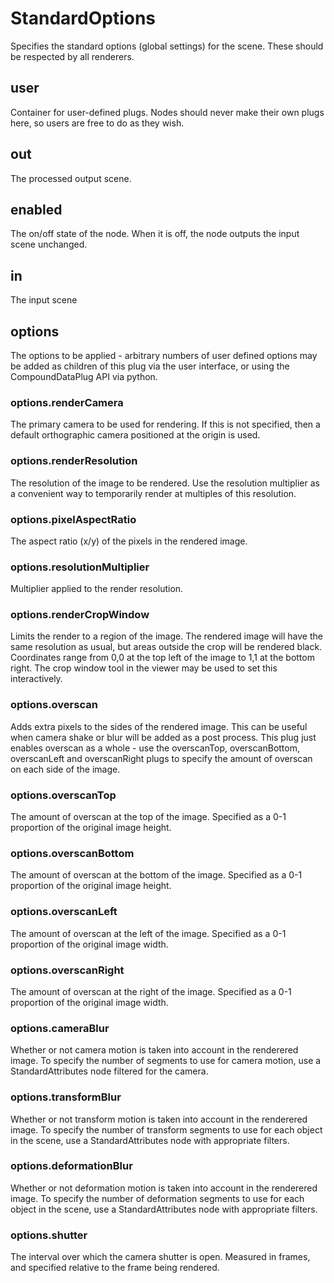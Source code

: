 # StandardOptions

Specifies the standard options (global settings) for the
scene. These should be respected by all renderers.

## user

 Container for user-defined plugs. Nodes
should never make their own plugs here,
so users are free to do as they wish.

## out

 The processed output scene.

## enabled

 The on/off state of the node. When it is off, the node outputs the input scene unchanged.

## in

 The input scene

## options

 The options to be applied - arbitrary numbers of user defined options may be added
as children of this plug via the user interface, or using the CompoundDataPlug API via
python.

### options.renderCamera

 The primary camera to be used for rendering. If this
is not specified, then a default orthographic camera
positioned at the origin is used.

### options.renderResolution

 The resolution of the image to be rendered. Use the
resolution multiplier as a convenient way to temporarily
render at multiples of this resolution.

### options.pixelAspectRatio

 The aspect ratio (x/y) of the pixels in the rendered image.

### options.resolutionMultiplier

 Multiplier applied to the render resolution.

### options.renderCropWindow

 Limits the render to a region of the image. The rendered
image will have the same resolution as usual, but areas
outside the crop will be rendered black. Coordinates
range from 0,0 at the top left of the image to 1,1 at the
bottom right. The crop window tool in the viewer may be
used to set this interactively.

### options.overscan

 Adds extra pixels to the sides of the rendered image.
This can be useful when camera shake or blur will be
added as a post process. This plug just enables overscan
as a whole - use the overscanTop, overscanBottom, overscanLeft
and overscanRight plugs to specify the amount of overscan
on each side of the image.

### options.overscanTop

 The amount of overscan at the top of the image. Specified
as a 0-1 proportion of the original image height.

### options.overscanBottom

 The amount of overscan at the bottom of the image. Specified
as a 0-1 proportion of the original image height.

### options.overscanLeft

 The amount of overscan at the left of the image. Specified
as a 0-1 proportion of the original image width.

### options.overscanRight

 The amount of overscan at the right of the image. Specified
as a 0-1 proportion of the original image width.

### options.cameraBlur

 Whether or not camera motion is taken into
account in the renderered image. To specify the
number of segments to use for camera motion, use
a StandardAttributes node filtered for the camera.

### options.transformBlur

 Whether or not transform motion is taken into
account in the renderered image. To specify the
number of transform segments to use for each
object in the scene, use a StandardAttributes node
with appropriate filters.

### options.deformationBlur

 Whether or not deformation motion is taken into
account in the renderered image. To specify the
number of deformation segments to use for each
object in the scene, use a StandardAttributes node
with appropriate filters.

### options.shutter

 The interval over which the camera shutter is open.
Measured in frames, and specified relative to the
frame being rendered.

